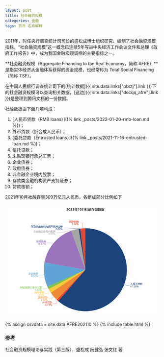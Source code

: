 ```yaml
---
layout: post
title: 社会融资规模
categories: 金融
tags: 货币 名称解释
---
```

2011年，时任央行调查统计司司长的盛松成博士组织研究、编制了社会融资规模指标，“社会融资规模”这一概念已连续5年写进中央经济工作会议文件和总理《政府工作报告》中，成为我国金融宏观调控的主要指标之一。

**社会融资规模（Aggregate Financing to the Real Economy，简称 AFRE）**是指实体经济从金融体系获得的资金规模，也经常称为 Total Social Financing（简称 TSF）。

在中国人民银行调查统计司下的[统计数据]({{ site.data.links["pbctj"].link }})下的社会融资规模可以查询相关数据，[这边]({{ site.data.links["docqq_afre"].link }})是整理到腾讯文档的一份数据。

社融数据由下面几项构成：
1. [人民币贷款（RMB loans）]({% link _posts/2022-01-20-rmb-loan.md %})；
2. 外币贷款（折合成人民币）；
3. [委托贷款（Entrusted loans）]({% link _posts/2021-11-16-entrusted-loan.md %})；
4. 信托贷款；
5. 未贴现银行承兑汇票；
6. 企业债券；
7. 政府债券；
8. 非金融企业境内股票；
9. 存款类金融机构资产支持证券；
10. 贷款核销；

2021年10月社融存量309万亿元人民币，各组成部分比例如下

![2021年10月社融存量数据](/assets/img/post/202110-AFRE-barchart.png "2021年10月社融存量数据")

{% assign csvdata = site.data.AFRE202110 %}
{% include table.html %}

### 参考
社会融资规模理论与实践（第三版），盛松成 阮健弘 张文红 著